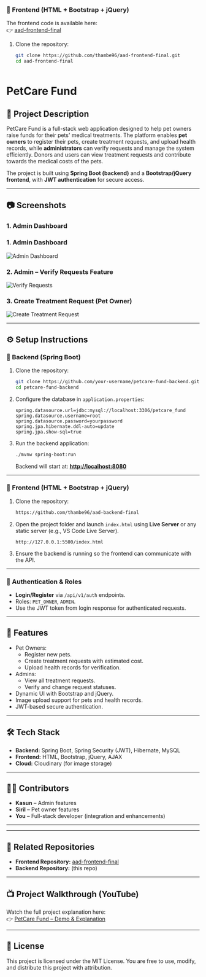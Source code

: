 
### 🔹 Frontend (HTML + Bootstrap + jQuery)

The frontend code is available here:  
👉 [aad-frontend-final](https://github.com/thambe96/aad-frontend-final)

1. Clone the repository:

   ```bash
   git clone https://github.com/thambe96/aad-frontend-final.git
   cd aad-frontend-final



# PetCare Fund

## 📌 Project Description

PetCare Fund is a full-stack web application designed to help pet owners raise funds for their pets' medical treatments. The platform enables **pet owners** to register their pets, create treatment requests, and upload health records, while **administrators** can verify requests and manage the system efficiently. Donors and users can view treatment requests and contribute towards the medical costs of the pets.

The project is built using **Spring Boot (backend)** and a **Bootstrap/jQuery frontend**, with **JWT authentication** for secure access.

---

## 📷 Screenshots

### 1. Admin Dashboard



### 1. Admin Dashboard
![Admin Dashboard](assets/admin-dashboard.png)

### 2. Admin – Verify Requests Feature
![Verify Requests](assets/admin-verify-request.png)

### 3. Create Treatment Request (Pet Owner)
![Create Treatment Request](assets/create-treatment-request.png)


---

## ⚙️ Setup Instructions

### 🔹 Backend (Spring Boot)

1. Clone the repository:

   ```bash
   git clone https://github.com/your-username/petcare-fund-backend.git
   cd petcare-fund-backend
   ```

2. Configure the database in `application.properties`:

   ```properties
   spring.datasource.url=jdbc:mysql://localhost:3306/petcare_fund
   spring.datasource.username=root
   spring.datasource.password=yourpassword
   spring.jpa.hibernate.ddl-auto=update
   spring.jpa.show-sql=true
   ```

3. Run the backend application:

   ```bash
   ./mvnw spring-boot:run
   ```

   Backend will start at: [**http://localhost:8080**](http://localhost:8080)

---

### 🔹 Frontend (HTML + Bootstrap + jQuery)

1. Clone the repository:

   ```bash
   https://github.com/thambe96/aad-backend-final
   
   ```

2. Open the project folder and launch `index.html` using **Live Server** or any static server (e.g., VS Code Live Server).

   ```
   http://127.0.0.1:5500/index.html
   ```

3. Ensure the backend is running so the frontend can communicate with the API.

---

### 🔹 Authentication & Roles

- **Login/Register** via `/api/v1/auth` endpoints.
- Roles: `PET_OWNER`, `ADMIN`.
- Use the JWT token from login response for authenticated requests.

---

## 🚀 Features

- Pet Owners:
  - Register new pets.
  - Create treatment requests with estimated cost.
  - Upload health records for verification.
- Admins:
  - View all treatment requests.
  - Verify and change request statuses.
- Dynamic UI with Bootstrap and jQuery.
- Image upload support for pets and health records.
- JWT-based secure authentication.

---

## 🛠️ Tech Stack

- **Backend:** Spring Boot, Spring Security (JWT), Hibernate, MySQL
- **Frontend:** HTML, Bootstrap, jQuery, AJAX
- **Cloud:** Cloudinary (for image storage)

---

## 👨‍💻 Contributors

- **Kasun** – Admin features
- **Siril** – Pet owner features
- **You** – Full-stack developer (integration and enhancements)

---


---

## 🔗 Related Repositories

- **Frontend Repository:** [aad-frontend-final](https://github.com/thambe96/aad-frontend-final)
- **Backend Repository:** (this repo)

---

## 📺 Project Walkthrough (YouTube)

Watch the full project explanation here:  
👉 [PetCare Fund – Demo & Explanation](https://youtu.be/sykRU8xtZ4s)

---






## 📜 License

This project is licensed under the MIT License. You are free to use, modify, and distribute this project with attribution.

